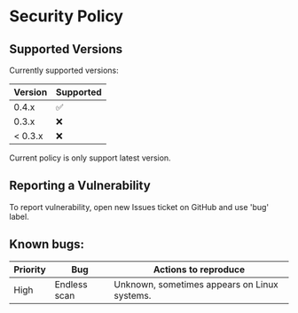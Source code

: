 # Security Policy

## Supported Versions

Currently supported versions:

| Version | Supported          |
| ------- | ------------------ |
| 0.4.x   | :white_check_mark: |
| 0.3.x   | :x:                |
| < 0.3.x | :x:                |

Current policy is only support latest version.

## Reporting a Vulnerability

To report vulnerability, open new Issues ticket on GitHub and use 'bug' label.

## Known bugs:

Priority | Bug | Actions to reproduce
-------- | --- | --------------------
High | Endless scan | Unknown, sometimes appears on Linux systems.

